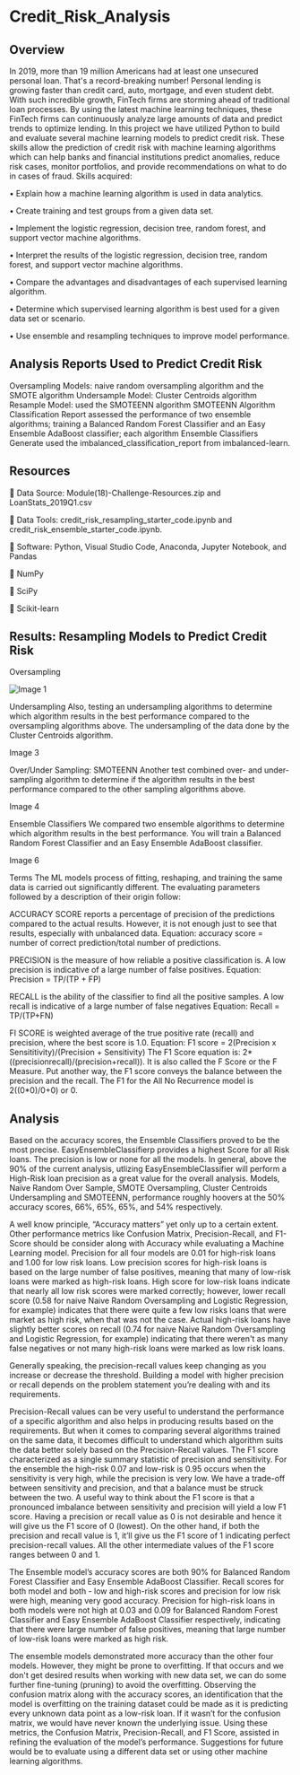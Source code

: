 # Credit_Risk_Analysis

##  Overview
In 2019, more than 19 million Americans had at least one unsecured personal loan. That's a record-breaking number! Personal lending is growing faster than credit card, auto, mortgage, and even student debt. With such incredible growth, FinTech firms are storming ahead of traditional loan processes. By using the latest machine learning techniques, these FinTech firms can continuously analyze large amounts of data and predict trends to optimize lending. In this project we have utilized Python to build and evaluate several machine learning models to predict credit risk. These skills allow the prediction of credit risk with machine learning algorithms which can help banks and financial institutions predict anomalies, reduce risk cases, monitor portfolios, and provide recommendations on what to do in cases of fraud. Skills acquired:

• Explain how a machine learning algorithm is used in data analytics.

• Create training and test groups from a given data set.

• Implement the logistic regression, decision tree, random forest, and support vector machine algorithms.

• Interpret the results of the logistic regression, decision tree, random forest, and support vector machine algorithms.

• Compare the advantages and disadvantages of each supervised learning algorithm.

• Determine which supervised learning algorithm is best used for a given data set or scenario.

• Use ensemble and resampling techniques to improve model performance.

##  Analysis Reports Used to Predict Credit Risk
Oversampling Models: naive random oversampling algorithm and the SMOTE algorithm
Undersample Model: Cluster Centroids algorithm
Resample Model: used the SMOTEENN algorithm SMOTEENN Algorithm
Classification Report assessed the performance of two ensemble algorithms; training a Balanced Random Forest Classifier and an Easy Ensemble AdaBoost classifier; each algorithm Ensemble Classifiers Generate used the imbalanced_classification_report from imbalanced-learn.
##  Resources
 Data Source: Module(18)-Challenge-Resources.zip and LoanStats_2019Q1.csv

 Data Tools: credit_risk_resampling_starter_code.ipynb and credit_risk_ensemble_starter_code.ipynb.

 Software: Python, Visual Studio Code, Anaconda, Jupyter Notebook, and Pandas

 NumPy

 SciPy

 Scikit-learn

##  Results: Resampling Models to Predict Credit Risk
Oversampling

![Image 1](https://github.com/jhansolo33/Credit_Risk_Analysis/assets/119264589/5de7bfcd-ccb3-4e8f-8c0d-bd4ab72f0d7d)

Undersampling
Also, testing an undersampling algorithms to determine which algorithm results in the best performance compared to the oversampling algorithms above. The undersampling of the data done by the Cluster Centroids algorithm.

Image 3

Over/Under Sampling: SMOTEENN
Another test combined over- and under-sampling algorithm to determine if the algorithm results in the best performance compared to the other sampling algorithms above.

Image 4

Ensemble Classifiers
We compared two ensemble algorithms to determine which algorithm results in the best performance. You will train a Balanced Random Forest Classifier and an Easy Ensemble AdaBoost classifier.



Image 6

Terms
The ML models process of fitting, reshaping, and training the same data is carried out significantly different. The evaluating parameters followed by a description of their origin follow:

ACCURACY SCORE reports a percentage of precision of the predictions compared to the actual results. However, it is not enough just to see that results, especially with unbalanced data. Equation: accuracy score = number of correct prediction/total number of predictions.

PRECISION is the measure of how reliable a positive classification is. A low precision is indicative of a large number of false positives. Equation: Precision = TP/(TP + FP)

RECALL is the ability of the classifier to find all the positive samples. A low recall is indicative of a large number of false negatives Equation: Recall = TP/(TP+FN)

FI SCORE is weighted average of the true positive rate (recall) and precision, where the best score is 1.0. Equation: F1 score = 2(Precision x Sensititivity)/(Precision + Sensitivity) The F1 Score equation is: 2*((precisionrecall)/(precision+recall)). It is also called the F Score or the F Measure. Put another way, the F1 score conveys the balance between the precision and the recall. The F1 for the All No Recurrence model is 2((0*0)/0+0) or 0.

##  Analysis
Based on the accuracy scores, the Ensemble Classifiers proved to be the most precise. EasyEnsembleClassifierp provides a highest Score for all Risk loans. The precision is low or none for all the models. In general, above the 90% of the current analysis, utlizing EasyEnsembleClassifier will perform a High-Risk loan precision as a great value for the overall analysis. Models, Naïve Random Over Sample, SMOTE Oversampling, Cluster Centroids Undersampling and SMOTEENN, performance roughly hoovers at the 50% accuracy scores, 66%, 65%, 65%, and 54% respectively.

A well know principle, “Accuracy matters” yet only up to a certain extent. Other performance metrics like Confusion Matrix, Precision-Recall, and F1-Score should be consider along with Accuracy while evaluating a Machine Learning model. Precision for all four models are 0.01 for high-risk loans and 1.00 for low risk loans. Low precision scores for high-risk loans is based on the large number of false positives, meaning that many of low-risk loans were marked as high-risk loans. High score for low-risk loans indicate that nearly all low risk scores were marked correctly; however, lower recall score (0.58 for naive Naive Random Oversampling and Logistic Regression, for example) indicates that there were quite a few low risks loans that were market as high risk, when that was not the case. Actual high-risk loans have slightly better scores on recall (0.74 for naive Naive Random Oversampling and Logistic Regression, for example) indicating that there weren't as many false negatives or not many high-risk loans were marked as low risk loans.

Generally speaking, the precision-recall values keep changing as you increase or decrease the threshold. Building a model with higher precision or recall depends on the problem statement you’re dealing with and its requirements.

Precision-Recall values can be very useful to understand the performance of a specific algorithm and also helps in producing results based on the requirements. But when it comes to comparing several algorithms trained on the same data, it becomes difficult to understand which algorithm suits the data better solely based on the Precision-Recall values. The F1 score characterized as a single summary statistic of precision and sensitivity. For the ensemble the high-risk 0.07 and low-risk is 0.95 occurs when the sensitivity is very high, while the precision is very low. We have a trade-off between sensitivity and precision, and that a balance must be struck between the two. A useful way to think about the F1 score is that a pronounced imbalance between sensitivity and precision will yield a low F1 score. Having a precision or recall value as 0 is not desirable and hence it will give us the F1 score of 0 (lowest). On the other hand, if both the precision and recall value is 1, it’ll give us the F1 score of 1 indicating perfect precision-recall values. All the other intermediate values of the F1 score ranges between 0 and 1.

The Ensemble model’s accuracy scores are both 90% for Balanced Random Forest Classifier and Easy Ensemble AdaBoost Classifier. Recall scores for both model and both - low and high-risk scores and precision for low risk were high, meaning very good accuracy. Precision for high-risk loans in both models were not high at 0.03 and 0.09 for Balanced Random Forest Classifier and Easy Ensemble AdaBoost Classifier respectively, indicating that there were large number of false positives, meaning that large number of low-risk loans were marked as high risk.

The ensemble models demonstrated more accuracy than the other four models. However, they might be prone to overfitting. If that occurs and we don't get desired results when working with new data set, we can do some further fine-tuning (pruning) to avoid the overfitting. Observing the confusion matrix along with the accuracy scores, an identification that the model is overfitting on the training dataset could be made as it is predicting every unknown data point as a low-risk loan. If it wasn’t for the confusion matrix, we would have never known the underlying issue. Using these metrics, the Confusion Matrix, Precision-Recall, and F1 Score, assisted in refining the evaluation of the model’s performance. Suggestions for future would be to evaluate using a different data set or using other machine learning algorithms.
